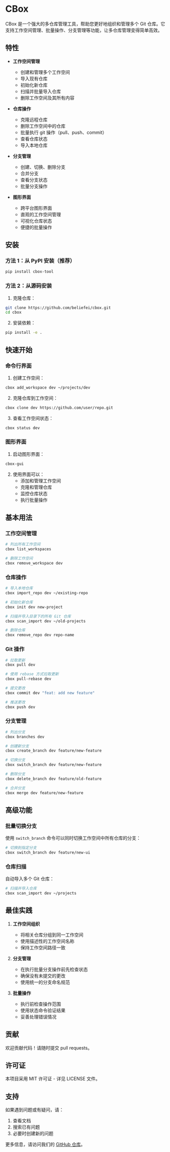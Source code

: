 # CBox

CBox 是一个强大的多仓库管理工具，帮助您更好地组织和管理多个 Git 仓库。它支持工作空间管理、批量操作、分支管理等功能，让多仓库管理变得简单高效。

## 特性

- **工作空间管理**
  - 创建和管理多个工作空间
  - 导入现有仓库
  - 初始化新仓库
  - 扫描并批量导入仓库
  - 删除工作空间及其所有内容

- **仓库操作**
  - 克隆远程仓库
  - 删除工作空间中的仓库
  - 批量执行 git 操作（pull、push、commit）
  - 查看仓库状态
  - 导入本地仓库

- **分支管理**
  - 创建、切换、删除分支
  - 合并分支
  - 查看分支状态
  - 批量分支操作

- **图形界面**
  - 跨平台图形界面
  - 直观的工作空间管理
  - 可视化仓库状态
  - 便捷的批量操作

## 安装

### 方法 1：从 PyPI 安装（推荐）

```bash
pip install cbox-tool
```

### 方法 2：从源码安装

1. 克隆仓库：
```bash
git clone https://github.com/beliefei/cbox.git
cd cbox
```

2. 安装依赖：
```bash
pip install -e .
```

## 快速开始

### 命令行界面

1. 创建工作空间：
```bash
cbox add_workspace dev ~/projects/dev
```

2. 克隆仓库到工作空间：
```bash
cbox clone dev https://github.com/user/repo.git
```

3. 查看工作空间状态：
```bash
cbox status dev
```

### 图形界面

1. 启动图形界面：
```bash
cbox-gui
```

2. 使用界面可以：
   - 添加和管理工作空间
   - 克隆和管理仓库
   - 监控仓库状态
   - 执行批量操作

## 基本用法

### 工作空间管理
```bash
# 列出所有工作空间
cbox list_workspaces

# 删除工作空间
cbox remove_workspace dev
```

### 仓库操作
```bash
# 导入本地仓库
cbox import_repo dev ~/existing-repo

# 初始化新仓库
cbox init dev new-project

# 扫描并导入目录下的所有 Git 仓库
cbox scan_import dev ~/old-projects

# 删除仓库
cbox remove_repo dev repo-name
```

### Git 操作
```bash
# 拉取更新
cbox pull dev

# 使用 rebase 方式拉取更新
cbox pull-rebase dev

# 提交更改
cbox commit dev "feat: add new feature"

# 推送更改
cbox push dev
```

### 分支管理
```bash
# 列出分支
cbox branches dev

# 创建新分支
cbox create_branch dev feature/new-feature

# 切换分支
cbox switch_branch dev feature/new-feature

# 删除分支
cbox delete_branch dev feature/old-feature

# 合并分支
cbox merge dev feature/new-feature
```

## 高级功能

### 批量切换分支

使用 `switch_branch` 命令可以同时切换工作空间中所有仓库的分支：

```bash
# 切换到指定分支
cbox switch_branch dev feature/new-ui
```

### 仓库扫描

自动导入多个 Git 仓库：

```bash
# 扫描并导入仓库
cbox scan_import dev ~/projects
```

## 最佳实践

1. **工作空间组织**
   - 将相关仓库分组到同一工作空间
   - 使用描述性的工作空间名称
   - 保持工作空间路径一致

2. **分支管理**
   - 在执行批量分支操作前先检查状态
   - 确保没有未提交的更改
   - 使用统一的分支命名规范

3. **批量操作**
   - 执行前检查操作范围
   - 使用状态命令验证结果
   - 妥善处理错误情况

## 贡献

欢迎贡献代码！请随时提交 pull requests。

## 许可证

本项目采用 MIT 许可证 - 详见 LICENSE 文件。

## 支持

如果遇到问题或有疑问，请：
1. 查看文档
2. 搜索已有问题
3. 必要时创建新的问题

更多信息，请访问我们的 [GitHub 仓库](https://github.com/beliefei/cbox)。
